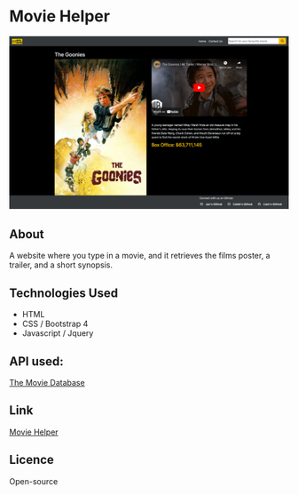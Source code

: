 # Movie Helper


![A screenshot of Movie Helper](/Assets/Images/Screenshot.png)

## About

A website where you type in a movie, and it retrieves the films poster, a trailer, and a short synopsis.

## Technologies Used

* HTML
* CSS / Bootstrap 4
* Javascript / Jquery 

## API used:

[The Movie Database](https://www.themoviedb.org "The Movie Database")

## Link

[Movie Helper](https://liamljhoward.github.io/Movie-Helper/ "Movie Helper")

## Licence

Open-source
